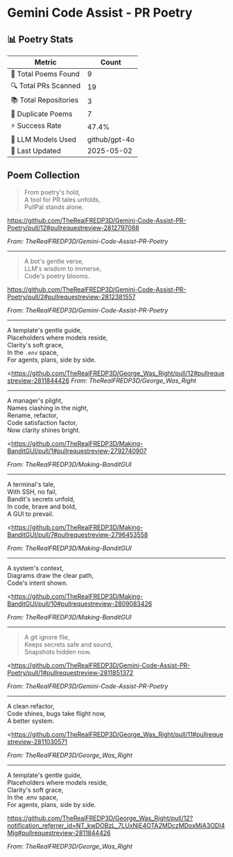 # Gemini Code Assist - PR Poetry

## 📊 Poetry Stats

| Metric | Count |
|--------|-------|
| 🌸 Total Poems Found | 9 |
| 🔍 Total PRs Scanned | 19 |
| 📚 Total Repositories | 3 |
| 🔄 Duplicate Poems | 7 |
| ⚡ Success Rate | 47.4% |
| 🧠 LLM Models Used | github/gpt-4o |
| 📅 Last Updated | 2025-05-02 |  

## Poem Collection
  
  >From poetry's hold,  
  A tool for PR tales unfolds,  
  PullPal stands alone.  
  
  <https://github.com/TheRealFREDP3D/Gemini-Code-Assist-PR-Poetry/pull/12#pullrequestreview-2812797068>
  
  _From: TheRealFREDP3D/Gemini-Code-Assist-PR-Poetry_
  
---
  
  >A bot's gentle verse,  
  LLM's wisdom to immerse,  
  Code's poetry blooms.  

  <https://github.com/TheRealFREDP3D/Gemini-Code-Assist-PR-Poetry/pull/2#pullrequestreview-2812381557>

  _From: TheRealFREDP3D/Gemini-Code-Assist-PR-Poetry_

---

   A template's gentle guide,  
  Placeholders where models reside,  
  Clarity's soft grace,  
  In the `.env` space,  
  For agents, plans, side by side.  
  
  <https://github.com/TheRealFREDP3D/George_Was_Right/pull/12#pullrequestreview-2811844426 
    _From: TheRealFREDP3D/George_Was_Right_  
  
---

   A manager's plight,  
  Names clashing in the night,  
  Rename, refactor,  
  Code satisfaction factor,  
  Now clarity shines bright.  
  
  <https://github.com/TheRealFREDP3D/Making-BanditGUI/pull/1#pullrequestreview-2792740907  
  
  _From: TheRealFREDP3D/Making-BanditGUI_  

---

   A terminal's tale,  
  With SSH, no fail,  
  Bandit's secrets unfold,  
  In code, brave and bold,  
  A GUI to prevail.  
  
  <https://github.com/TheRealFREDP3D/Making-BanditGUI/pull/7#pullrequestreview-2796453558  
  
  _From: TheRealFREDP3D/Making-BanditGUI_  
  
---
  
   A system's context,  
  Diagrams draw the clear path,  
  Code's intent shown.  
  
  <https://github.com/TheRealFREDP3D/Making-BanditGUI/pull/10#pullrequestreview-2809083426  
  
  _From: TheRealFREDP3D/Making-BanditGUI_  
  
---  

  >A git ignore file,  
  Keeps secrets safe and sound,  
  Snapshots hidden now.  
  
  <https://github.com/TheRealFREDP3D/Gemini-Code-Assist-PR-Poetry/pull/1#pullrequestreview-2811851372  
  
  _From: TheRealFREDP3D/Gemini-Code-Assist-PR-Poetry_  
  
---  
  
   A clean refactor,  
  Code shines, bugs take flight now,  
  A better system.  
  
  <https://github.com/TheRealFREDP3D/George_Was_Right/pull/11#pullrequestreview-2811030571  
  
  _From: TheRealFREDP3D/George_Was_Right_  
  
---  
  
   A template's gentle guide,  
  Placeholders where models reside,  
  Clarity's soft grace,  
  In the .env space,  
  For agents, plans, side by side.  
  
  <https://github.com/TheRealFREDP3D/George_Was_Right/pull/12?notification_referrer_id=NT_kwDOBzL_7LUxNjE4OTA2MDczMDoxMjA3ODI4Mjg#pullrequestreview-2811844426>
  
  _From: TheRealFREDP3D/George_Was_Right_  
